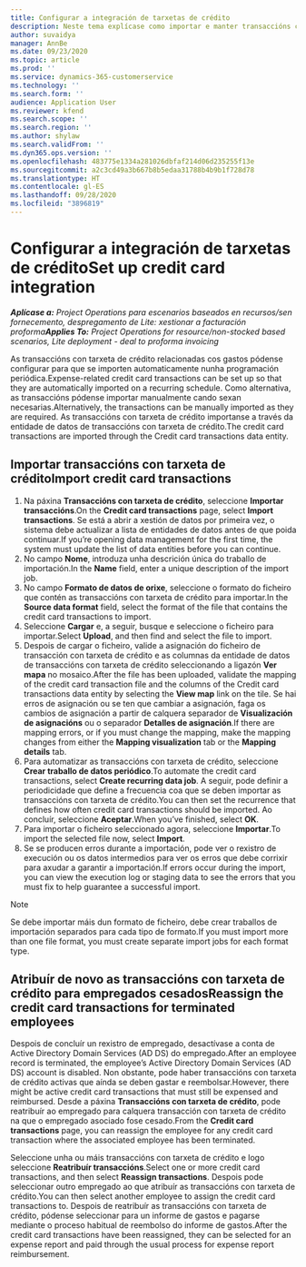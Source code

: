 ```yaml
---
title: Configurar a integración de tarxetas de crédito
description: Neste tema explícase como importar e manter transaccións con tarxeta de crédito relacionadas cos gastos.
author: suvaidya
manager: AnnBe
ms.date: 09/23/2020
ms.topic: article
ms.prod: ''
ms.service: dynamics-365-customerservice
ms.technology: ''
ms.search.form: ''
audience: Application User
ms.reviewer: kfend
ms.search.scope: ''
ms.search.region: ''
ms.author: shylaw
ms.search.validFrom: ''
ms.dyn365.ops.version: ''
ms.openlocfilehash: 483775e1334a281026dbfaf214d06d235255f13e
ms.sourcegitcommit: a2c3cd49a3b667b8b5edaa31788b4b9b1f728d78
ms.translationtype: HT
ms.contentlocale: gl-ES
ms.lasthandoff: 09/28/2020
ms.locfileid: "3896819"
---
```

# <a name="set-up-credit-card-integration"></a><span data-ttu-id="ed1e4-103">Configurar a integración de tarxetas de crédito</span><span class="sxs-lookup"><span data-stu-id="ed1e4-103">Set up credit card integration</span></span>

<span data-ttu-id="ed1e4-104">_**Aplícase a:** Project Operations para escenarios baseados en recursos/sen fornecemento, despregamento de Lite: xestionar a facturación proforma_</span><span class="sxs-lookup"><span data-stu-id="ed1e4-104">_**Applies To:** Project Operations for resource/non-stocked based scenarios, Lite deployment - deal to proforma invoicing_</span></span>

<span data-ttu-id="ed1e4-105">As transaccións con tarxeta de crédito relacionadas cos gastos pódense configurar para que se importen automaticamente nunha programación periódica.</span><span class="sxs-lookup"><span data-stu-id="ed1e4-105">Expense-related credit card transactions can be set up so that they are automatically imported on a recurring schedule.</span></span> <span data-ttu-id="ed1e4-106">Como alternativa, as transaccións pódense importar manualmente cando sexan necesarias.</span><span class="sxs-lookup"><span data-stu-id="ed1e4-106">Alternatively, the transactions can be manually imported as they are required.</span></span> <span data-ttu-id="ed1e4-107">As transaccións con tarxeta de crédito importanse a través da entidade de datos de transaccións con tarxeta de crédito.</span><span class="sxs-lookup"><span data-stu-id="ed1e4-107">The credit card transactions are imported through the Credit card transactions data entity.</span></span>

## <a name="import-credit-card-transactions"></a><span data-ttu-id="ed1e4-108">Importar transaccións con tarxeta de crédito</span><span class="sxs-lookup"><span data-stu-id="ed1e4-108">Import credit card transactions</span></span>

1. <span data-ttu-id="ed1e4-109">Na páxina **Transaccións con tarxeta de crédito**, seleccione **Importar transaccións**.</span><span class="sxs-lookup"><span data-stu-id="ed1e4-109">On the **Credit card transactions** page, select **Import transactions**.</span></span> <span data-ttu-id="ed1e4-110">Se está a abrir a xestión de datos por primeira vez, o sistema debe actualizar a lista de entidades de datos antes de que poida continuar.</span><span class="sxs-lookup"><span data-stu-id="ed1e4-110">If you’re opening data management for the first time, the system must update the list of data entities before you can continue.</span></span>
2. <span data-ttu-id="ed1e4-111">No campo **Nome**, introduza unha descrición única do traballo de importación.</span><span class="sxs-lookup"><span data-stu-id="ed1e4-111">In the **Name** field, enter a unique description of the import job.</span></span>
3. <span data-ttu-id="ed1e4-112">No campo **Formato de datos de orixe**, seleccione o formato do ficheiro que contén as transaccións con tarxeta de crédito para importar.</span><span class="sxs-lookup"><span data-stu-id="ed1e4-112">In the **Source data format** field, select the format of the file that contains the credit card transactions to import.</span></span>
4. <span data-ttu-id="ed1e4-113">Seleccione **Cargar** e, a seguir, busque e seleccione o ficheiro para importar.</span><span class="sxs-lookup"><span data-stu-id="ed1e4-113">Select **Upload**, and then find and select the file to import.</span></span>
5. <span data-ttu-id="ed1e4-114">Despois de cargar o ficheiro, valide a asignación do ficheiro de transacción con tarxeta de crédito e as columnas da entidade de datos de transaccións con tarxeta de crédito seleccionando a ligazón **Ver mapa** no mosaico.</span><span class="sxs-lookup"><span data-stu-id="ed1e4-114">After the file has been uploaded, validate the mapping of the credit card transaction file and the columns of the Credit card transactions data entity by selecting the **View map** link on the tile.</span></span> <span data-ttu-id="ed1e4-115">Se hai erros de asignación ou se ten que cambiar a asignación, faga os cambios de asignación a partir de calquera separador de **Visualización de asignacións** ou o separador **Detalles de asignación**.</span><span class="sxs-lookup"><span data-stu-id="ed1e4-115">If there are mapping errors, or if you must change the mapping, make the mapping changes from either the **Mapping visualization** tab or the **Mapping details** tab.</span></span>
6. <span data-ttu-id="ed1e4-116">Para automatizar as transaccións con tarxeta de crédito, seleccione **Crear traballo de datos periódico**.</span><span class="sxs-lookup"><span data-stu-id="ed1e4-116">To automate the credit card transactions, select **Create recurring data job**.</span></span> <span data-ttu-id="ed1e4-117">A seguir, pode definir a periodicidade que define a frecuencia coa que se deben importar as transaccións con tarxeta de crédito.</span><span class="sxs-lookup"><span data-stu-id="ed1e4-117">You can then set the recurrence that defines how often credit card transactions should be imported.</span></span> <span data-ttu-id="ed1e4-118">Ao concluír, seleccione **Aceptar**.</span><span class="sxs-lookup"><span data-stu-id="ed1e4-118">When you’ve finished, select **OK**.</span></span>
7. <span data-ttu-id="ed1e4-119">Para importar o ficheiro seleccionado agora, seleccione **Importar**.</span><span class="sxs-lookup"><span data-stu-id="ed1e4-119">To import the selected file now, select **Import**.</span></span>
8. <span data-ttu-id="ed1e4-120">Se se producen erros durante a importación, pode ver o rexistro de execución ou os datos intermedios para ver os erros que debe corrixir para axudar a garantir a importación.</span><span class="sxs-lookup"><span data-stu-id="ed1e4-120">If errors occur during the import, you can view the execution log or staging data to see the errors that you must fix to help guarantee a successful import.</span></span>

> [!NOTE]
> <span data-ttu-id="ed1e4-121">Se debe importar máis dun formato de ficheiro, debe crear traballos de importación separados para cada tipo de formato.</span><span class="sxs-lookup"><span data-stu-id="ed1e4-121">If you must import more than one file format, you must create separate import jobs for each format type.</span></span>

## <a name="reassign-the-credit-card-transactions-for-terminated-employees"></a><span data-ttu-id="ed1e4-122">Atribuír de novo as transaccións con tarxeta de crédito para empregados cesados</span><span class="sxs-lookup"><span data-stu-id="ed1e4-122">Reassign the credit card transactions for terminated employees</span></span>

<span data-ttu-id="ed1e4-123">Despois de concluír un rexistro de empregado, desactívase a conta de Active Directory Domain Services (AD DS) do empregado.</span><span class="sxs-lookup"><span data-stu-id="ed1e4-123">After an employee record is terminated, the employee’s Active Directory Domain Services (AD DS) account is disabled.</span></span> <span data-ttu-id="ed1e4-124">Non obstante, pode haber transaccións con tarxeta de crédito activas que aínda se deben gastar e reembolsar.</span><span class="sxs-lookup"><span data-stu-id="ed1e4-124">However, there might be active credit card transactions that must still be expensed and reimbursed.</span></span> <span data-ttu-id="ed1e4-125">Desde a páxina **Transaccións con tarxeta de crédito**, pode reatribuír ao empregado para calquera transacción con tarxeta de crédito na que o empregado asociado fose cesado.</span><span class="sxs-lookup"><span data-stu-id="ed1e4-125">From the **Credit card transactions** page, you can reassign the employee for any credit card transaction where the associated employee has been terminated.</span></span>

<span data-ttu-id="ed1e4-126">Seleccione unha ou máis transaccións con tarxeta de crédito e logo seleccione **Reatribuír transaccións**.</span><span class="sxs-lookup"><span data-stu-id="ed1e4-126">Select one or more credit card transactions, and then select **Reassign transactions**.</span></span> <span data-ttu-id="ed1e4-127">Despois pode seleccionar outro empregado ao que atribuír as transaccións con tarxeta de crédito.</span><span class="sxs-lookup"><span data-stu-id="ed1e4-127">You can then select another employee to assign the credit card transactions to.</span></span> <span data-ttu-id="ed1e4-128">Despois de reatribuír as transaccións con tarxeta de crédito, pódense seleccionar para un informe de gastos e pagarse mediante o proceso habitual de reembolso do informe de gastos.</span><span class="sxs-lookup"><span data-stu-id="ed1e4-128">After the credit card transactions have been reassigned, they can be selected for an expense report and paid through the usual process for expense report reimbursement.</span></span>
